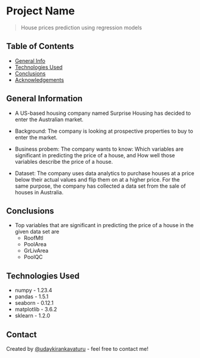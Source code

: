 # Project Name
> House prices prediction using regression models


## Table of Contents
* [General Info](#general-information)
* [Technologies Used](#technologies-used)
* [Conclusions](#conclusions)
* [Acknowledgements](#acknowledgements)

<!-- You can include any other section that is pertinent to your problem -->

## General Information
- A US-based housing company named Surprise Housing has decided to enter the Australian market.


- Background:
The company is looking at prospective properties to buy to enter the market. 


- Business probem:
The company wants to know:
Which variables are significant in predicting the price of a house, and
How well those variables describe the price of a house.

- Dataset:
 The company uses data analytics to purchase houses at a price below their actual values and flip them on at a higher price. For the same purpose, the company has collected a data set from the sale of houses in Australia.

<!-- You don't have to answer all the questions - just the ones relevant to your project. -->

## Conclusions
- Top variables that are significant in predicting the price of a house in the given data set are
    - RoofMtl
    - PoolArea
    - GrLivArea
    - PoolQC

<!-- You don't have to answer all the questions - just the ones relevant to your project. -->


## Technologies Used
- numpy - 1.23.4
- pandas - 1.5.1
- seaborn - 0.12.1
- matplotlib - 3.6.2
- sklearn - 1.2.0

<!-- As the libraries versions keep on changing, it is recommended to mention the version of library used in this project -->


## Contact
Created by [@udaykirankavaturu](https://github.com/udaykirankavaturu/housingmarket) - feel free to contact me!


<!-- Optional -->
<!-- ## License -->
<!-- This project is open source and available under the [... License](). -->

<!-- You don't have to include all sections - just the one's relevant to your project -->